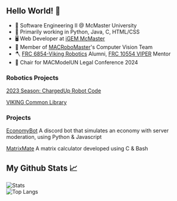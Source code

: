 ## Hello World!  👋
- 🏫 Software Engineering II @ McMaster University
- 🌱 Primarily working in Python, Java, C, HTML/CSS
- 🖥️ Web Developer at [iGEM McMaster](https://www.mcmaster-igem.ca)
- 🤖 Member of [MACRoboMaster](https://github.com/macrobomaster)'s Computer Vision Team
- 🪓 [FRC 6854-Viking Robotics](https://github.com/FRC6854) Alumni, [FRC 10554 VIPER](https://github.com/frc10554) Mentor
- 💺 Chair for MACModelUN Legal Conference 2024

### Robotics Projects
[2023 Season: ChargedUp Robot Code](https://github.com/FRC6854/2023ChargedUpOfficial)

[VIKING Common Library](https://github.com/FRC6854/VIKING)

### Projects
[EconomyBot](https://github.com/At104/EconomyBot) A discord bot that simulates an economy with server moderation, using Python & Javascript

[MatrixMate](https://github.com/At104/MatrixMate) A matrix calculator developed using C & Bash

## My Github Stats 📈
![Stats](https://github-readme-stats.vercel.app/api?username=At104&show_icons=true&theme=monokai) <br/> 
![Top Langs](https://github-readme-stats.vercel.app/api/top-langs/?username=At104&layout=compact&show_icons=true&theme=monokai)
